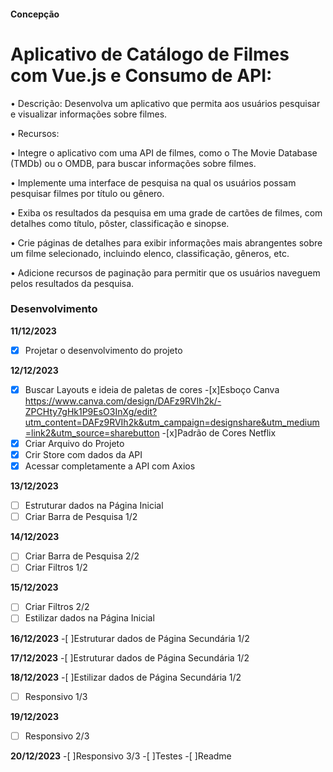 #### Concepção

# Aplicativo de Catálogo de Filmes com Vue.js e Consumo de API:

•	Descrição: Desenvolva um aplicativo que permita aos usuários pesquisar e visualizar informações sobre filmes.

•	Recursos:

•	Integre o aplicativo com uma API de filmes, como o The Movie Database (TMDb) ou o OMDB, para buscar informações sobre filmes.

•	Implemente uma interface de pesquisa na qual os usuários possam pesquisar filmes por título ou gênero.

•	Exiba os resultados da pesquisa em uma grade de cartões de filmes, com detalhes como título, pôster, classificação e sinopse.

•	Crie páginas de detalhes para exibir informações mais abrangentes sobre um filme selecionado, incluindo elenco, classificação, gêneros, etc.

•	Adicione recursos de paginação para permitir que os usuários naveguem pelos resultados da pesquisa.


### Desenvolvimento


**11/12/2023**
-[x] Projetar o desenvolvimento do projeto

**12/12/2023**
-[x] Buscar Layouts e ideia de paletas de cores
    -[x]Esboço Canva
    https://www.canva.com/design/DAFz9RVIh2k/-ZPCHty7gHk1P9EsO3InXg/edit?utm_content=DAFz9RVIh2k&utm_campaign=designshare&utm_medium=link2&utm_source=sharebutton
    -[x]Padrão de Cores Netflix
-[x] Criar Arquivo do Projeto
-[x] Crir Store com dados da API
-[x] Acessar completamente a API com Axios

**13/12/2023**
-[ ] Estruturar dados na Página Inicial
-[ ] Criar Barra de Pesquisa 1/2

**14/12/2023**
-[ ] Criar Barra de Pesquisa 2/2
-[ ] Criar Filtros 1/2

**15/12/2023**
-[ ] Criar Filtros 2/2
-[ ] Estilizar dados na Página Inicial

**16/12/2023**
-[ ]Estruturar dados de Página Secundária 1/2

**17/12/2023**
-[ ]Estruturar dados de Página Secundária 1/2

**18/12/2023**
-[ ]Estilizar dados de Página Secundária 1/2
-[ ] Responsivo 1/3

**19/12/2023**
-[ ] Responsivo 2/3

**20/12/2023**
-[ ]Responsivo 3/3
-[ ]Testes 
-[ ]Readme



